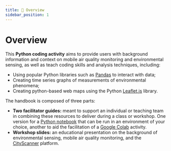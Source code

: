 ```yaml
---
title: 🎈 Overview
sidebar_position: 1
---
```


# Overview

This **Python coding activity** aims to provide users with background information and context on mobile air quality monitoring and environmental sensing, as well as teach coding skills and analysis techniques, including:

- Using popular Python libraries such as [Pandas](https://pandas.pydata.org/) to interact with data;
- Creating time series graphs of measurements of environmental phenomena;
- Creating python-based web maps using the Python [Leaflet.js](https://leafletjs.com/) library.

The handbook is composed of three parts:

- **Two facilitator guides:** meant to support an individual or teaching team in combining these resources to deliver during a class or workshop. One version for a [Python notebook](./facilitator/handbook_python) that can be run in an environment of your choice, another to aid the facilitation of a [Google Colab](./facilitator/handbook_colab) activity.
- **Workshop slides:** an educational presentation on the background of environmental sensing, mobile air quality monitoring, and the [CityScanner](../explore/platform) platform.
